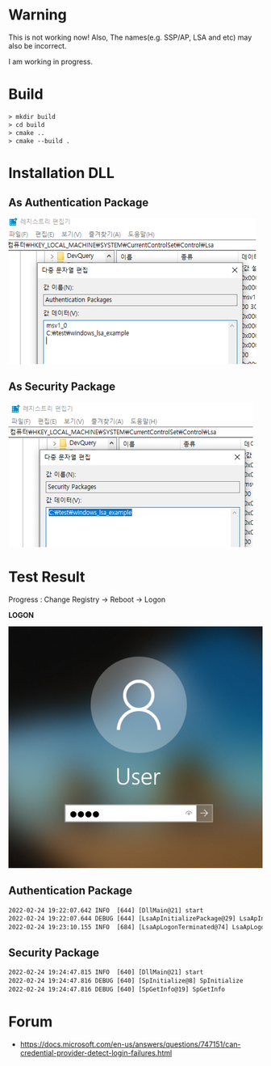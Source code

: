 # Warning

This is not working now! Also, The names(e.g. SSP/AP, LSA and etc) may also be incorrect.

I am working in progress.

# Build

```
> mkdir build
> cd build
> cmake ..
> cmake --build .
```

# Installation DLL

## As Authentication Package

![installation_lsa_registry.png](docs/installation_lsa_registry.png)

## As Security Package

![installation_sspap_registry.png](docs/installation_sspap_registry.png)

# Test Result

Progress : Change Registry -> Reboot -> Logon

**LOGON**

![logon.png](docs/logon.png)

## Authentication Package

```txt
2022-02-24 19:22:07.642 INFO  [644] [DllMain@21] start
2022-02-24 19:22:07.644 DEBUG [644] [LsaApInitializePackage@29] LsaApInitializePackage Called
2022-02-24 19:23:10.155 INFO  [684] [LsaApLogonTerminated@74] LsaApLogonTerminated
```

## Security Package

```txt
2022-02-24 19:24:47.815 INFO  [640] [DllMain@21] start
2022-02-24 19:24:47.816 DEBUG [640] [SpInitialize@8] SpInitialize
2022-02-24 19:24:47.816 DEBUG [640] [SpGetInfo@19] SpGetInfo
```

# Forum

- https://docs.microsoft.com/en-us/answers/questions/747151/can-credential-provider-detect-login-failures.html